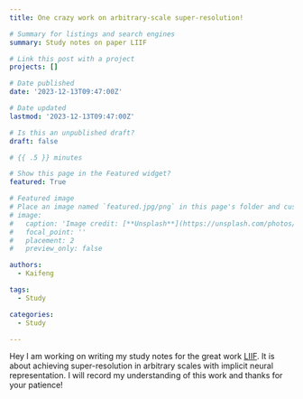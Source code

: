 ```yaml
---
title: One crazy work on arbitrary-scale super-resolution!

# Summary for listings and search engines
summary: Study notes on paper LIIF

# Link this post with a project
projects: []

# Date published
date: '2023-12-13T09:47:00Z'

# Date updated
lastmod: '2023-12-13T09:47:00Z'

# Is this an unpublished draft?
draft: false

# {{ .5 }} minutes

# Show this page in the Featured widget?
featured: True

# Featured image
# Place an image named `featured.jpg/png` in this page's folder and customize its options here.
# image:
#   caption: 'Image credit: [**Unsplash**](https://unsplash.com/photos/CpkOjOcXdUY)'
#   focal_point: ''
#   placement: 2
#   preview_only: false

authors:
  - Kaifeng

tags:
  - Study

categories:
  - Study

---
```


Hey I am working on writing my study notes for the great work [LIIF](https://arxiv.org/abs/2012.09161). It is about achieving super-resolution in arbitrary scales with implicit neural representation. I will record my understanding of this work and thanks for your patience!


